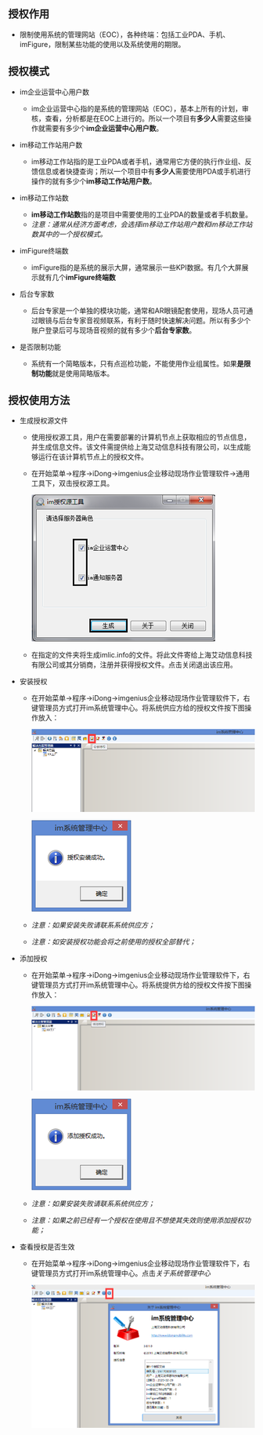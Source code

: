 
## 授权作用

* 限制使用系统的管理网站（EOC），各种终端：包括工业PDA、手机、imFigure，限制某些功能的使用以及系统使用的期限。

## 授权模式

* im企业运营中心用户数  
  * im企业运营中心指的是系统的管理网站（EOC），基本上所有的计划，审核，查看，分析都是在EOC上进行的。所以一个项目有**多少人**需要这些操作就需要有多少个**im企业运营中心用户数**。

* im移动工作站用户数  
  * im移动工作站指的是工业PDA或者手机，通常用它方便的执行作业组、反馈信息或者快捷查询；所以一个项目中有**多少人**需要使用PDA或手机进行操作的就有多少个**im移动工作站用户数**。

* im移动工作站数  
  * **im移动工作站数**指的是项目中需要使用的工业PDA的数量或者手机数量。  
  * *注意：通常从经济方面考虑，会选择im移动工作站用户数和im移动工作站数其中的一个授权模式。*
* imFigure终端数  
  * imFigure指的是系统的展示大屏，通常展示一些KPI数据。有几个大屏展示就有几个**imFigure终端数**

* 后台专家数  
  * 后台专家是一个单独的模块功能，通常和AR眼镜配套使用，现场人员可通过眼镜与后台专家音视频联系，有利于随时快速解决问题。所以有多少个账户登录后可与现场音视频的就有多少个**后台专家数**。

* 是否限制功能  
  * 系统有一个简略版本，只有点巡检功能，不能使用作业组属性。如果**是限制功能**就是使用简略版本。

## 授权使用方法

* 生成授权源文件  
  * 使用授权源工具，用户在需要部署的计算机节点上获取相应的节点信息，并生成信息文件。该文件需提供给上海艾动信息科技有限公司，以生成能够运行在该计算机节点上的授权文件。
  * 在开始菜单→程序→iDong→imgenius企业移动现场作业管理软件→通用工具下，双击授权源工具。

    ![生成授权源](/static/docimg/授权源.png)

  * 在指定的文件夹将生成imlic.info的文件。将此文件寄给上海艾动信息科技有限公司或其分销商，注册并获得授权文件。点击关闭退出该应用。

* 安装授权
  * 在开始菜单→程序→iDong→imgenius企业移动现场作业管理软件下，右键管理员方式打开im系统管理中心。将系统供应方给的授权文件按下图操作放入：

    ![安装授权1](/static/docimg/安装授权1.png)

    ![安装授权2](/static/docimg/安装授权2.png)

  * *注意：如果安装失败请联系系统供应方；*
  * *注意：如安装授权功能会将之前使用的授权全部替代；*

* 添加授权

  * 在开始菜单→程序→iDong→imgenius企业移动现场作业管理软件下，右键管理员方式打开im系统管理中心。将系统提供方给的授权文件按下图操作放入：

    ![添加授权1](/static/docimg/添加授权1.png)

    ![添加授权2](/static/docimg/添加授权2.png)  

  * *注意：如果安装失败请联系系统供应方；*  
  * *注意：如果之前已经有一个授权在使用且不想使其失效则使用添加授权功能；*

* 查看授权是否生效  
  * 在开始菜单→程序→iDong→imgenius企业移动现场作业管理软件下，右键管理员方式打开im系统管理中心。点击*关于系统管理中心*

    ![授权查看](/static/docimg/授权查看.png)  
